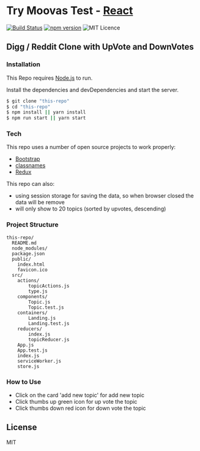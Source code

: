 # Try Moovas Test - [React](https://reactjs.org/)

[![Build Status](https://travis-ci.org/joemccann/dillinger.svg?branch=master)](https://travis-ci.org/joemccann/dillinger) [![npm version](https://img.shields.io/npm/v/react.svg?style=flat)](https://www.npmjs.com/package/react) ![MIT Licence](https://badges.frapsoft.com/os/mit/mit.svg?v=103)

## Digg / Reddit Clone with UpVote and DownVotes

### Installation

This Repo requires [Node.js](https://nodejs.org/) to run.

Install the dependencies and devDependencies and start the server.

```sh
$ git clone "this-repo"
$ cd "this-repo"
$ npm install || yarn install
$ npm run start || yarn start
```

### Tech

This repo uses a number of open source projects to work properly:
* [Bootstrap](https://getbootstrap.com)
* [classnames](https://www.npmjs.com/package/classnames)
* [Redux](https://github.com/reduxjs/redux)

This repo can also:
  - using session storage for saving the data, so when browser closed the data will be remove
  - will only show to 20 topics (sorted by upvotes, descending)

### Project Structure
````
this-repo/
  README.md
  node_modules/
  package.json
  public/
    index.html
    favicon.ico
  src/
    actions/
        topicActions.js
        type.js
    components/
        Topic.js
        Topic.test.js
    containers/
        Landing.js
        Landing.test.js
    reducers/
        index.js
        topicReducer.js
    App.js
    App.test.js
    index.js
    serviceWorker.js
    store.js
````

### How to Use
 - Click on the card 'add new topic' for add new topic
 - Click thumbs up green icon for up vote the topic
 - Click thumbs down red icon for down vote the topic

License
----
MIT
